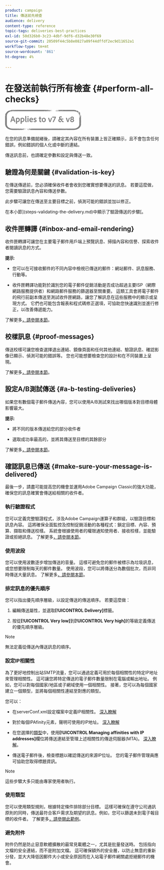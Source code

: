 ```yaml
---
product: campaign
title: 傳送前先檢查
audience: delivery
content-type: reference
topic-tags: deliveries-best-practices
exl-id: 50d326b0-3c23-4dbf-9df6-d32b48e30f69
source-git-commit: 20509f44c5b8e0827a09f44dffdf2ec9d11652a1
workflow-type: tm+mt
source-wordcount: '861'
ht-degree: 4%

---
```


# 在發送前執行所有檢查 {#perform-all-checks}

![](../../assets/common.svg)

在您的訊息準備就緒後，請確定其內容在所有裝置上皆正確顯示，且不會包含任何錯誤，例如錯誤的個人化或中斷的連結。

傳送訊息前，也請確定參數和設定與傳送一致。

## 驗證為何是關鍵 {#validation-is-key}

在傳送傳遞前，您必須確保收件者會收到您確實想要傳送的訊息。 若要這麼做，您需要驗證訊息內容和傳送參數。

此步驟可讓您在傳送至主要目標之前，偵測可能的錯誤並加以修正。

在本小節](steps-validating-the-delivery.md)中顯示了驗證傳送的步驟[。

## 收件匣轉譯 {#inbox-and-email-rendering}

收件匣轉譯可讓您在主要電子郵件用戶端上預覽訊息、掃描內容和信譽、探索收件者閱讀訊息的方式。

**提示**:

* 您可以在可接收郵件的不同內容中檢視已傳送的郵件：網站郵件、訊息服務、行動等。

* 收件匣轉譯功能對於識別您的電子郵件促銷活動是否成功超過主要ISP（網際網路服務提供者）和網路郵件服務的篩選器至關重要。 這類工具會將電子郵件的飛行前副本傳送至測試收件匣網路，讓您了解訊息在這些服務中的顯示或呈現方式。 它們也可能包含報表和程式碼修正選項，可協助您快速識別並進行修正，以改善傳遞能力。

了解更多[，請參閱本節](inbox-rendering.md)。

## 校樣訊息 {#proof-messages}

傳送校樣可讓您檢查選擇退出連結、鏡像頁面和任何其他連結、驗證訊息、確認影像已顯示、偵測可能的錯誤等。 您也可能想要檢查您的設計和在不同裝置上呈現。

了解更多[，請參閱本節](steps-validating-the-delivery.md#sending-a-proof)。

## 設定A/B測試傳送 {#a-b-testing-deliveries}

如果您有數個電子郵件傳送內容，您可以使用A/B測試來找出哪個版本對目標母體影響最大。

**提示**:

* 將不同的版本傳送給您的部分收件者

* 選取成功率最高的，並將其傳送至目標的其餘部分

了解更多[，請參閱本節](get-started-a-b-testing.md)。

## 確認訊息已傳送 {#make-sure-your-message-is-delivered}

最後一步，請盡可能提高您的機會並運用Adobe Campaign Classic的強大功能，確保您的訊息確實會傳送給相關的收件者。

### 執行驗證程式

您可以定義完整驗證程式，涉及Adobe Campaign運算子和群組，以驗證目標和訊息內容。 這將確保全面監控及控制促銷活動的各種程式：鎖定目標、內容、預算、擷取和傳送校樣。 系統會根據使用者的權限通知使用者、接收校樣，並能驗證或拒絕訊息。 了解更多[，請參閱本節](../../campaign/using/marketing-campaign-approval.md)。

### 使用波段

您可以使用波數逐步增加傳送的音量。 這樣可避免您的郵件被標示為垃圾訊息，或您想要限制每天的郵件數量。 使用波段，您可以將傳送分為數個批次，而非同時傳送大量訊息。 了解更多[，請參閱本節](steps-sending-the-delivery.md#sending-using-multiple-waves)。

### 排定訊息的優先順序

您可以指出優先順序層級，以設定傳送的傳送順序。 若要這麼做：

1. 編輯傳送屬性，並選取&#x200B;**[!UICONTROL Delivery]**&#x200B;標籤。

1. 按從&#x200B;**[!UICONTROL Very low]**&#x200B;到&#x200B;**[!UICONTROL Very high]**&#x200B;的等級定義傳送的優先順序層級。

>[!NOTE]
>
>無法定義從傳送內傳送訊息的順序。

### 設定IP相關性

為了更好地控制出站SMTP流量，您可以通過定義可用於每個相關性的特定IP地址來管理相關性。 這可讓您將特定傳送的電子郵件數量限制在電腦或輸出地址。 例如，您可以對每個國家/地區或子網域使用一個相關性。 接著，您可以為每個國家建立一個類型，並將每個相關性連結至對應的類型。

您可以：

* 在serverConf.xml設定檔案中定義IP相關性。 [深入瞭解](../../installation/using/configuring-campaign-server.md#managing-outbound-smtp-traffic-with-affinities)

* 對於每個IPAfinity元素，聲明可使用的IP地址。 [深入瞭解](../../installation/using/email-deliverability.md#list-of-ip-addresses-to-use)

* 在您選擇的[類型](../../campaign-opt/using/about-campaign-typologies.md)中，使用&#x200B;**[!UICONTROL Managing affinities with IP addresses]**&#x200B;欄位將傳送連結至管理上述相關性的傳送伺服器(MTA)。 [深入瞭解](../../campaign-opt/using/applying-rules.md#control-outgoing-smtp-traffic)。

* 傳送電子郵件後，檢查標題以確認傳送的來源IP位址。 您的電子郵件管理員應可協助您取得標題資訊。

>[!NOTE]
>
>這些步驟大多只能由專家使用者執行。

### 使用類型

您可以使用類型規則，根據特定條件排除部分目標。 這樣可確保在遵守公司通訊原則的同時，傳送最符合客戶需求及期望的訊息。例如，您可以篩選未到電子報目標的收件者。 了解更多[，請參閱此範例](../../campaign-opt/using/filtering-rules.md)。

### 避免附件

附件仍然是防止惡意軟體擴散的最常見載體之一，尤其是批量發送時。 包括指向文檔的安全連結，而不是附加文檔。 這可確保額外的安全層，以防止無意的重新分發，並大大降低因郵件大小或安全原因而在入站電子郵件網關處拒絕郵件的機會。
